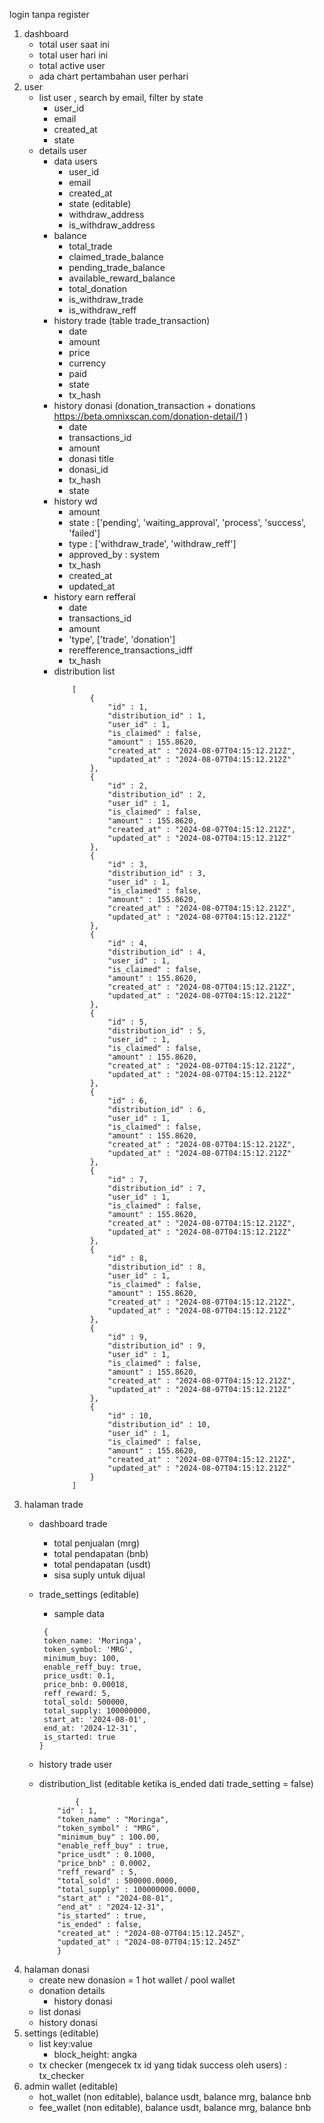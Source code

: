 
login tanpa register

1. dashboard
    - total user saat ini
    - total user hari ini
    - total active user
    - ada chart pertambahan user perhari
2. user
    - list user , search by email, filter by state
        - user_id
        - email
        - created_at
        - state
    - details user
        - data users
            - user_id
            - email
            - created_at
            - state (editable)
            - withdraw_address
            - is_withdraw_address
        - balance
            - total_trade
            - claimed_trade_balance
            - pending_trade_balance
            - available_reward_balance
            - total_donation
            - is_withdraw_trade
            - is_withdraw_reff
        - history trade (table trade_transaction)
            - date
            - amount
            - price
            - currency
            - paid
            - state
            - tx_hash
        - history donasi (donation_transaction + donations <https://beta.omnixscan.com/donation-detail/1> )
            - date
            - transactions_id
            - amount
            - donasi title
            - donasi_id
            - tx_hash
            - state
        - history wd
            - amount
            - state : ['pending', 'waiting_approval', 'process', 'success', 'failed']
            - type : ['withdraw_trade', 'withdraw_reff']
            - approved_by : system
            - tx_hash
            - created_at
            - updated_at
        - history earn refferal
            - date
            - transactions_id
            - amount
            - 'type', ['trade', 'donation']
            - rerefference_transactions_idff
            - tx_hash
        - distribution list 
            ```
                [
                    {
                        "id" : 1,
                        "distribution_id" : 1,
                        "user_id" : 1,
                        "is_claimed" : false,
                        "amount" : 155.8620,
                        "created_at" : "2024-08-07T04:15:12.212Z",
                        "updated_at" : "2024-08-07T04:15:12.212Z"
                    },
                    {
                        "id" : 2,
                        "distribution_id" : 2,
                        "user_id" : 1,
                        "is_claimed" : false,
                        "amount" : 155.8620,
                        "created_at" : "2024-08-07T04:15:12.212Z",
                        "updated_at" : "2024-08-07T04:15:12.212Z"
                    },
                    {
                        "id" : 3,
                        "distribution_id" : 3,
                        "user_id" : 1,
                        "is_claimed" : false,
                        "amount" : 155.8620,
                        "created_at" : "2024-08-07T04:15:12.212Z",
                        "updated_at" : "2024-08-07T04:15:12.212Z"
                    },
                    {
                        "id" : 4,
                        "distribution_id" : 4,
                        "user_id" : 1,
                        "is_claimed" : false,
                        "amount" : 155.8620,
                        "created_at" : "2024-08-07T04:15:12.212Z",
                        "updated_at" : "2024-08-07T04:15:12.212Z"
                    },
                    {
                        "id" : 5,
                        "distribution_id" : 5,
                        "user_id" : 1,
                        "is_claimed" : false,
                        "amount" : 155.8620,
                        "created_at" : "2024-08-07T04:15:12.212Z",
                        "updated_at" : "2024-08-07T04:15:12.212Z"
                    },
                    {
                        "id" : 6,
                        "distribution_id" : 6,
                        "user_id" : 1,
                        "is_claimed" : false,
                        "amount" : 155.8620,
                        "created_at" : "2024-08-07T04:15:12.212Z",
                        "updated_at" : "2024-08-07T04:15:12.212Z"
                    },
                    {
                        "id" : 7,
                        "distribution_id" : 7,
                        "user_id" : 1,
                        "is_claimed" : false,
                        "amount" : 155.8620,
                        "created_at" : "2024-08-07T04:15:12.212Z",
                        "updated_at" : "2024-08-07T04:15:12.212Z"
                    },
                    {
                        "id" : 8,
                        "distribution_id" : 8,
                        "user_id" : 1,
                        "is_claimed" : false,
                        "amount" : 155.8620,
                        "created_at" : "2024-08-07T04:15:12.212Z",
                        "updated_at" : "2024-08-07T04:15:12.212Z"
                    },
                    {
                        "id" : 9,
                        "distribution_id" : 9,
                        "user_id" : 1,
                        "is_claimed" : false,
                        "amount" : 155.8620,
                        "created_at" : "2024-08-07T04:15:12.212Z",
                        "updated_at" : "2024-08-07T04:15:12.212Z"
                    },
                    {
                        "id" : 10,
                        "distribution_id" : 10,
                        "user_id" : 1,
                        "is_claimed" : false,
                        "amount" : 155.8620,
                        "created_at" : "2024-08-07T04:15:12.212Z",
                        "updated_at" : "2024-08-07T04:15:12.212Z"
                    }
                ]
            ```
3. halaman trade
    - dashboard trade
        - total penjualan (mrg)
        - total pendapatan (bnb)
        - total pendapatan (usdt)
        - sisa suply untuk dijual
    - trade_settings (editable)
        - sample data

         ```
          {
          token_name: 'Moringa',
          token_symbol: 'MRG',
          minimum_buy: 100,
          enable_reff_buy: true,
          price_usdt: 0.1,
          price_bnb: 0.00018,
          reff_reward: 5,
          total_sold: 500000,
          total_supply: 100000000,
          start_at: '2024-08-01',
          end_at: '2024-12-31',
          is_started: true
        }
        ```

    - history trade user
    - distribution_list (editable ketika is_ended dati trade_setting = false)
        ```
                {
            "id" : 1,
            "token_name" : "Moringa",
            "token_symbol" : "MRG",
            "minimum_buy" : 100.00,
            "enable_reff_buy" : true,
            "price_usdt" : 0.1000,
            "price_bnb" : 0.0002,
            "reff_reward" : 5,
            "total_sold" : 500000.0000,
            "total_supply" : 100000000.0000,
            "start_at" : "2024-08-01",
            "end_at" : "2024-12-31",
            "is_started" : true,
            "is_ended" : false,
            "created_at" : "2024-08-07T04:15:12.245Z",
            "updated_at" : "2024-08-07T04:15:12.245Z"
            }
        ```
4. halaman donasi
    - create new donasion = 1 hot wallet / pool wallet
    - donation details
        - history donasi
    - list donasi
    - history donasi
5. settings (editable)
    - list key:value
        - block_height: angka
    - tx checker (mengecek tx id yang tidak success oleh users) : tx_checker
6. admin wallet (editable)
    - hot_wallet (non editable), balance usdt, balance mrg, balance bnb
    - fee_wallet (non editable), balance usdt, balance mrg, balance bnb
